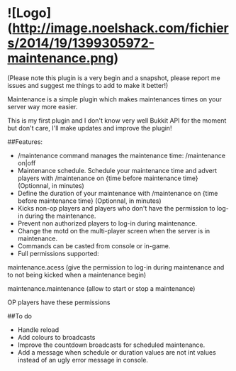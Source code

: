 ![Logo] (http://image.noelshack.com/fichiers/2014/19/1399305972-maintenance.png)
===========================

(Please note this plugin is a very begin and a snapshot, please report me issues and suggest me things to add to make it better!)

Maintenance is a simple plugin which makes maintenances times on your server way more easier.

This is my first plugin and I don't know very well Bukkit API for the moment but don't care, I'll make updates and improve the plugin!


##Features:

- /maintenance command manages the maintenance time: /maintenance on|off
- Maintenance schedule. Schedule your maintenance time and advert players with /maintenance on {time before maintenance time} (Optionnal, in minutes)
- Define the duration of your maintenance with /maintenance on {time before maintenance time} <duration> (Optionnal, in minutes)
- Kicks non-op players and players who don't have the permission to log-in during the maintenance.
- Prevent non authorized players to log-in during maintenance.
- Change the motd on the multi-player screen when the server is in maintenance.
- Commands can be casted from console or in-game.
- Full permissions supported: 

 maintenance.acess (give the permission to log-in during maintenance and to not being kicked when a maintenance begin)
 
 maintenance.maintenance (allow to start or stop a maintenance)
 
 OP players have these permissions 


##To do

- Handle reload
- Add colours to broadcasts
- Improve the countdown broadcasts for scheduled maintenance.
- Add a message when schedule or duration values are not int values instead of an ugly error message in console. 
